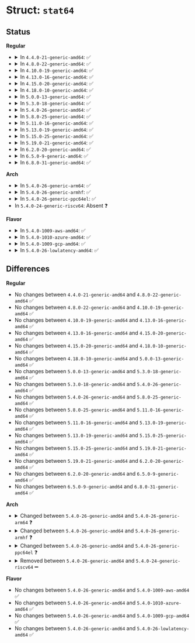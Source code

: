 # Struct: <code>stat64</code>

## Status
<b>Regular</b>
<ul>
<li>
<details>
<summary>In <code>4.4.0-21-generic-amd64</code>: ✅</summary>

```c
struct stat64 {
    long long unsigned int st_dev;
    unsigned char[4] __pad0;
    unsigned int __st_ino;
    unsigned int st_mode;
    unsigned int st_nlink;
    unsigned int st_uid;
    unsigned int st_gid;
    long long unsigned int st_rdev;
    unsigned char[4] __pad3;
    long long int st_size;
    unsigned int st_blksize;
    long long int st_blocks;
    unsigned int st_atime;
    unsigned int st_atime_nsec;
    unsigned int st_mtime;
    unsigned int st_mtime_nsec;
    unsigned int st_ctime;
    unsigned int st_ctime_nsec;
    long long unsigned int st_ino;
}
```
</details>
</li>
<li>
<details>
<summary>In <code>4.8.0-22-generic-amd64</code>: ✅</summary>

```c
struct stat64 {
    long long unsigned int st_dev;
    unsigned char[4] __pad0;
    unsigned int __st_ino;
    unsigned int st_mode;
    unsigned int st_nlink;
    unsigned int st_uid;
    unsigned int st_gid;
    long long unsigned int st_rdev;
    unsigned char[4] __pad3;
    long long int st_size;
    unsigned int st_blksize;
    long long int st_blocks;
    unsigned int st_atime;
    unsigned int st_atime_nsec;
    unsigned int st_mtime;
    unsigned int st_mtime_nsec;
    unsigned int st_ctime;
    unsigned int st_ctime_nsec;
    long long unsigned int st_ino;
}
```
</details>
</li>
<li>
<details>
<summary>In <code>4.10.0-19-generic-amd64</code>: ✅</summary>

```c
struct stat64 {
    long long unsigned int st_dev;
    unsigned char[4] __pad0;
    unsigned int __st_ino;
    unsigned int st_mode;
    unsigned int st_nlink;
    unsigned int st_uid;
    unsigned int st_gid;
    long long unsigned int st_rdev;
    unsigned char[4] __pad3;
    long long int st_size;
    unsigned int st_blksize;
    long long int st_blocks;
    unsigned int st_atime;
    unsigned int st_atime_nsec;
    unsigned int st_mtime;
    unsigned int st_mtime_nsec;
    unsigned int st_ctime;
    unsigned int st_ctime_nsec;
    long long unsigned int st_ino;
}
```
</details>
</li>
<li>
<details>
<summary>In <code>4.13.0-16-generic-amd64</code>: ✅</summary>

```c
struct stat64 {
    long long unsigned int st_dev;
    unsigned char[4] __pad0;
    unsigned int __st_ino;
    unsigned int st_mode;
    unsigned int st_nlink;
    unsigned int st_uid;
    unsigned int st_gid;
    long long unsigned int st_rdev;
    unsigned char[4] __pad3;
    long long int st_size;
    unsigned int st_blksize;
    long long int st_blocks;
    unsigned int st_atime;
    unsigned int st_atime_nsec;
    unsigned int st_mtime;
    unsigned int st_mtime_nsec;
    unsigned int st_ctime;
    unsigned int st_ctime_nsec;
    long long unsigned int st_ino;
}
```
</details>
</li>
<li>
<details>
<summary>In <code>4.15.0-20-generic-amd64</code>: ✅</summary>

```c
struct stat64 {
    long long unsigned int st_dev;
    unsigned char[4] __pad0;
    unsigned int __st_ino;
    unsigned int st_mode;
    unsigned int st_nlink;
    unsigned int st_uid;
    unsigned int st_gid;
    long long unsigned int st_rdev;
    unsigned char[4] __pad3;
    long long int st_size;
    unsigned int st_blksize;
    long long int st_blocks;
    unsigned int st_atime;
    unsigned int st_atime_nsec;
    unsigned int st_mtime;
    unsigned int st_mtime_nsec;
    unsigned int st_ctime;
    unsigned int st_ctime_nsec;
    long long unsigned int st_ino;
}
```
</details>
</li>
<li>
<details>
<summary>In <code>4.18.0-10-generic-amd64</code>: ✅</summary>

```c
struct stat64 {
    long long unsigned int st_dev;
    unsigned char[4] __pad0;
    unsigned int __st_ino;
    unsigned int st_mode;
    unsigned int st_nlink;
    unsigned int st_uid;
    unsigned int st_gid;
    long long unsigned int st_rdev;
    unsigned char[4] __pad3;
    long long int st_size;
    unsigned int st_blksize;
    long long int st_blocks;
    unsigned int st_atime;
    unsigned int st_atime_nsec;
    unsigned int st_mtime;
    unsigned int st_mtime_nsec;
    unsigned int st_ctime;
    unsigned int st_ctime_nsec;
    long long unsigned int st_ino;
}
```
</details>
</li>
<li>
<details>
<summary>In <code>5.0.0-13-generic-amd64</code>: ✅</summary>

```c
struct stat64 {
    long long unsigned int st_dev;
    unsigned char[4] __pad0;
    unsigned int __st_ino;
    unsigned int st_mode;
    unsigned int st_nlink;
    unsigned int st_uid;
    unsigned int st_gid;
    long long unsigned int st_rdev;
    unsigned char[4] __pad3;
    long long int st_size;
    unsigned int st_blksize;
    long long int st_blocks;
    unsigned int st_atime;
    unsigned int st_atime_nsec;
    unsigned int st_mtime;
    unsigned int st_mtime_nsec;
    unsigned int st_ctime;
    unsigned int st_ctime_nsec;
    long long unsigned int st_ino;
}
```
</details>
</li>
<li>
<details>
<summary>In <code>5.3.0-18-generic-amd64</code>: ✅</summary>

```c
struct stat64 {
    long long unsigned int st_dev;
    unsigned char[4] __pad0;
    unsigned int __st_ino;
    unsigned int st_mode;
    unsigned int st_nlink;
    unsigned int st_uid;
    unsigned int st_gid;
    long long unsigned int st_rdev;
    unsigned char[4] __pad3;
    long long int st_size;
    unsigned int st_blksize;
    long long int st_blocks;
    unsigned int st_atime;
    unsigned int st_atime_nsec;
    unsigned int st_mtime;
    unsigned int st_mtime_nsec;
    unsigned int st_ctime;
    unsigned int st_ctime_nsec;
    long long unsigned int st_ino;
}
```
</details>
</li>
<li>
<details>
<summary>In <code>5.4.0-26-generic-amd64</code>: ✅</summary>

```c
struct stat64 {
    long long unsigned int st_dev;
    unsigned char[4] __pad0;
    unsigned int __st_ino;
    unsigned int st_mode;
    unsigned int st_nlink;
    unsigned int st_uid;
    unsigned int st_gid;
    long long unsigned int st_rdev;
    unsigned char[4] __pad3;
    long long int st_size;
    unsigned int st_blksize;
    long long int st_blocks;
    unsigned int st_atime;
    unsigned int st_atime_nsec;
    unsigned int st_mtime;
    unsigned int st_mtime_nsec;
    unsigned int st_ctime;
    unsigned int st_ctime_nsec;
    long long unsigned int st_ino;
}
```
</details>
</li>
<li>
<details>
<summary>In <code>5.8.0-25-generic-amd64</code>: ✅</summary>

```c
struct stat64 {
    long long unsigned int st_dev;
    unsigned char[4] __pad0;
    unsigned int __st_ino;
    unsigned int st_mode;
    unsigned int st_nlink;
    unsigned int st_uid;
    unsigned int st_gid;
    long long unsigned int st_rdev;
    unsigned char[4] __pad3;
    long long int st_size;
    unsigned int st_blksize;
    long long int st_blocks;
    unsigned int st_atime;
    unsigned int st_atime_nsec;
    unsigned int st_mtime;
    unsigned int st_mtime_nsec;
    unsigned int st_ctime;
    unsigned int st_ctime_nsec;
    long long unsigned int st_ino;
}
```
</details>
</li>
<li>
<details>
<summary>In <code>5.11.0-16-generic-amd64</code>: ✅</summary>

```c
struct stat64 {
    long long unsigned int st_dev;
    unsigned char[4] __pad0;
    unsigned int __st_ino;
    unsigned int st_mode;
    unsigned int st_nlink;
    unsigned int st_uid;
    unsigned int st_gid;
    long long unsigned int st_rdev;
    unsigned char[4] __pad3;
    long long int st_size;
    unsigned int st_blksize;
    long long int st_blocks;
    unsigned int st_atime;
    unsigned int st_atime_nsec;
    unsigned int st_mtime;
    unsigned int st_mtime_nsec;
    unsigned int st_ctime;
    unsigned int st_ctime_nsec;
    long long unsigned int st_ino;
}
```
</details>
</li>
<li>
<details>
<summary>In <code>5.13.0-19-generic-amd64</code>: ✅</summary>

```c
struct stat64 {
    long long unsigned int st_dev;
    unsigned char[4] __pad0;
    unsigned int __st_ino;
    unsigned int st_mode;
    unsigned int st_nlink;
    unsigned int st_uid;
    unsigned int st_gid;
    long long unsigned int st_rdev;
    unsigned char[4] __pad3;
    long long int st_size;
    unsigned int st_blksize;
    long long int st_blocks;
    unsigned int st_atime;
    unsigned int st_atime_nsec;
    unsigned int st_mtime;
    unsigned int st_mtime_nsec;
    unsigned int st_ctime;
    unsigned int st_ctime_nsec;
    long long unsigned int st_ino;
}
```
</details>
</li>
<li>
<details>
<summary>In <code>5.15.0-25-generic-amd64</code>: ✅</summary>

```c
struct stat64 {
    long long unsigned int st_dev;
    unsigned char[4] __pad0;
    unsigned int __st_ino;
    unsigned int st_mode;
    unsigned int st_nlink;
    unsigned int st_uid;
    unsigned int st_gid;
    long long unsigned int st_rdev;
    unsigned char[4] __pad3;
    long long int st_size;
    unsigned int st_blksize;
    long long int st_blocks;
    unsigned int st_atime;
    unsigned int st_atime_nsec;
    unsigned int st_mtime;
    unsigned int st_mtime_nsec;
    unsigned int st_ctime;
    unsigned int st_ctime_nsec;
    long long unsigned int st_ino;
}
```
</details>
</li>
<li>
<details>
<summary>In <code>5.19.0-21-generic-amd64</code>: ✅</summary>

```c
struct stat64 {
    long long unsigned int st_dev;
    unsigned char[4] __pad0;
    unsigned int __st_ino;
    unsigned int st_mode;
    unsigned int st_nlink;
    unsigned int st_uid;
    unsigned int st_gid;
    long long unsigned int st_rdev;
    unsigned char[4] __pad3;
    long long int st_size;
    unsigned int st_blksize;
    long long int st_blocks;
    unsigned int st_atime;
    unsigned int st_atime_nsec;
    unsigned int st_mtime;
    unsigned int st_mtime_nsec;
    unsigned int st_ctime;
    unsigned int st_ctime_nsec;
    long long unsigned int st_ino;
}
```
</details>
</li>
<li>
<details>
<summary>In <code>6.2.0-20-generic-amd64</code>: ✅</summary>

```c
struct stat64 {
    long long unsigned int st_dev;
    unsigned char[4] __pad0;
    unsigned int __st_ino;
    unsigned int st_mode;
    unsigned int st_nlink;
    unsigned int st_uid;
    unsigned int st_gid;
    long long unsigned int st_rdev;
    unsigned char[4] __pad3;
    long long int st_size;
    unsigned int st_blksize;
    long long int st_blocks;
    unsigned int st_atime;
    unsigned int st_atime_nsec;
    unsigned int st_mtime;
    unsigned int st_mtime_nsec;
    unsigned int st_ctime;
    unsigned int st_ctime_nsec;
    long long unsigned int st_ino;
}
```
</details>
</li>
<li>
<details>
<summary>In <code>6.5.0-9-generic-amd64</code>: ✅</summary>

```c
struct stat64 {
    long long unsigned int st_dev;
    unsigned char[4] __pad0;
    unsigned int __st_ino;
    unsigned int st_mode;
    unsigned int st_nlink;
    unsigned int st_uid;
    unsigned int st_gid;
    long long unsigned int st_rdev;
    unsigned char[4] __pad3;
    long long int st_size;
    unsigned int st_blksize;
    long long int st_blocks;
    unsigned int st_atime;
    unsigned int st_atime_nsec;
    unsigned int st_mtime;
    unsigned int st_mtime_nsec;
    unsigned int st_ctime;
    unsigned int st_ctime_nsec;
    long long unsigned int st_ino;
}
```
</details>
</li>
<li>
<details>
<summary>In <code>6.8.0-31-generic-amd64</code>: ✅</summary>

```c
struct stat64 {
    long long unsigned int st_dev;
    unsigned char[4] __pad0;
    unsigned int __st_ino;
    unsigned int st_mode;
    unsigned int st_nlink;
    unsigned int st_uid;
    unsigned int st_gid;
    long long unsigned int st_rdev;
    unsigned char[4] __pad3;
    long long int st_size;
    unsigned int st_blksize;
    long long int st_blocks;
    unsigned int st_atime;
    unsigned int st_atime_nsec;
    unsigned int st_mtime;
    unsigned int st_mtime_nsec;
    unsigned int st_ctime;
    unsigned int st_ctime_nsec;
    long long unsigned int st_ino;
}
```
</details>
</li>
</ul>
<b>Arch</b>
<ul>
<li>
<details>
<summary>In <code>5.4.0-26-generic-arm64</code>: ✅</summary>

```c
struct stat64 {
    compat_u64 st_dev;
    unsigned char[4] __pad0;
    compat_ulong_t __st_ino;
    compat_uint_t st_mode;
    compat_uint_t st_nlink;
    compat_ulong_t st_uid;
    compat_ulong_t st_gid;
    compat_u64 st_rdev;
    unsigned char[4] __pad3;
    compat_s64 st_size;
    compat_ulong_t st_blksize;
    compat_u64 st_blocks;
    compat_ulong_t st_atime;
    compat_ulong_t st_atime_nsec;
    compat_ulong_t st_mtime;
    compat_ulong_t st_mtime_nsec;
    compat_ulong_t st_ctime;
    compat_ulong_t st_ctime_nsec;
    compat_u64 st_ino;
}
```
</details>
</li>
<li>
<details>
<summary>In <code>5.4.0-26-generic-armhf</code>: ✅</summary>

```c
struct stat64 {
    long long unsigned int st_dev;
    unsigned char[4] __pad0;
    long unsigned int __st_ino;
    unsigned int st_mode;
    unsigned int st_nlink;
    long unsigned int st_uid;
    long unsigned int st_gid;
    long long unsigned int st_rdev;
    unsigned char[4] __pad3;
    long long int st_size;
    long unsigned int st_blksize;
    long long unsigned int st_blocks;
    long unsigned int st_atime;
    long unsigned int st_atime_nsec;
    long unsigned int st_mtime;
    long unsigned int st_mtime_nsec;
    long unsigned int st_ctime;
    long unsigned int st_ctime_nsec;
    long long unsigned int st_ino;
}
```
</details>
</li>
<li>
<details>
<summary>In <code>5.4.0-26-generic-ppc64el</code>: ✅</summary>

```c
struct stat64 {
    long long unsigned int st_dev;
    long long unsigned int st_ino;
    unsigned int st_mode;
    unsigned int st_nlink;
    unsigned int st_uid;
    unsigned int st_gid;
    long long unsigned int st_rdev;
    short unsigned int __pad2;
    long long int st_size;
    int st_blksize;
    long long int st_blocks;
    int st_atime;
    unsigned int st_atime_nsec;
    int st_mtime;
    unsigned int st_mtime_nsec;
    int st_ctime;
    unsigned int st_ctime_nsec;
    unsigned int __unused4;
    unsigned int __unused5;
}
```
</details>
</li>
<li>
In <code>5.4.0-24-generic-riscv64</code>: Absent ❓
</li>
</ul>
<b>Flavor</b>
<ul>
<li>
<details>
<summary>In <code>5.4.0-1009-aws-amd64</code>: ✅</summary>

```c
struct stat64 {
    long long unsigned int st_dev;
    unsigned char[4] __pad0;
    unsigned int __st_ino;
    unsigned int st_mode;
    unsigned int st_nlink;
    unsigned int st_uid;
    unsigned int st_gid;
    long long unsigned int st_rdev;
    unsigned char[4] __pad3;
    long long int st_size;
    unsigned int st_blksize;
    long long int st_blocks;
    unsigned int st_atime;
    unsigned int st_atime_nsec;
    unsigned int st_mtime;
    unsigned int st_mtime_nsec;
    unsigned int st_ctime;
    unsigned int st_ctime_nsec;
    long long unsigned int st_ino;
}
```
</details>
</li>
<li>
<details>
<summary>In <code>5.4.0-1010-azure-amd64</code>: ✅</summary>

```c
struct stat64 {
    long long unsigned int st_dev;
    unsigned char[4] __pad0;
    unsigned int __st_ino;
    unsigned int st_mode;
    unsigned int st_nlink;
    unsigned int st_uid;
    unsigned int st_gid;
    long long unsigned int st_rdev;
    unsigned char[4] __pad3;
    long long int st_size;
    unsigned int st_blksize;
    long long int st_blocks;
    unsigned int st_atime;
    unsigned int st_atime_nsec;
    unsigned int st_mtime;
    unsigned int st_mtime_nsec;
    unsigned int st_ctime;
    unsigned int st_ctime_nsec;
    long long unsigned int st_ino;
}
```
</details>
</li>
<li>
<details>
<summary>In <code>5.4.0-1009-gcp-amd64</code>: ✅</summary>

```c
struct stat64 {
    long long unsigned int st_dev;
    unsigned char[4] __pad0;
    unsigned int __st_ino;
    unsigned int st_mode;
    unsigned int st_nlink;
    unsigned int st_uid;
    unsigned int st_gid;
    long long unsigned int st_rdev;
    unsigned char[4] __pad3;
    long long int st_size;
    unsigned int st_blksize;
    long long int st_blocks;
    unsigned int st_atime;
    unsigned int st_atime_nsec;
    unsigned int st_mtime;
    unsigned int st_mtime_nsec;
    unsigned int st_ctime;
    unsigned int st_ctime_nsec;
    long long unsigned int st_ino;
}
```
</details>
</li>
<li>
<details>
<summary>In <code>5.4.0-26-lowlatency-amd64</code>: ✅</summary>

```c
struct stat64 {
    long long unsigned int st_dev;
    unsigned char[4] __pad0;
    unsigned int __st_ino;
    unsigned int st_mode;
    unsigned int st_nlink;
    unsigned int st_uid;
    unsigned int st_gid;
    long long unsigned int st_rdev;
    unsigned char[4] __pad3;
    long long int st_size;
    unsigned int st_blksize;
    long long int st_blocks;
    unsigned int st_atime;
    unsigned int st_atime_nsec;
    unsigned int st_mtime;
    unsigned int st_mtime_nsec;
    unsigned int st_ctime;
    unsigned int st_ctime_nsec;
    long long unsigned int st_ino;
}
```
</details>
</li>
</ul>

## Differences
<b>Regular</b>
<ul>
<li>
No changes between <code>4.4.0-21-generic-amd64</code> and <code>4.8.0-22-generic-amd64</code> ✅
</li>
<li>
No changes between <code>4.8.0-22-generic-amd64</code> and <code>4.10.0-19-generic-amd64</code> ✅
</li>
<li>
No changes between <code>4.10.0-19-generic-amd64</code> and <code>4.13.0-16-generic-amd64</code> ✅
</li>
<li>
No changes between <code>4.13.0-16-generic-amd64</code> and <code>4.15.0-20-generic-amd64</code> ✅
</li>
<li>
No changes between <code>4.15.0-20-generic-amd64</code> and <code>4.18.0-10-generic-amd64</code> ✅
</li>
<li>
No changes between <code>4.18.0-10-generic-amd64</code> and <code>5.0.0-13-generic-amd64</code> ✅
</li>
<li>
No changes between <code>5.0.0-13-generic-amd64</code> and <code>5.3.0-18-generic-amd64</code> ✅
</li>
<li>
No changes between <code>5.3.0-18-generic-amd64</code> and <code>5.4.0-26-generic-amd64</code> ✅
</li>
<li>
No changes between <code>5.4.0-26-generic-amd64</code> and <code>5.8.0-25-generic-amd64</code> ✅
</li>
<li>
No changes between <code>5.8.0-25-generic-amd64</code> and <code>5.11.0-16-generic-amd64</code> ✅
</li>
<li>
No changes between <code>5.11.0-16-generic-amd64</code> and <code>5.13.0-19-generic-amd64</code> ✅
</li>
<li>
No changes between <code>5.13.0-19-generic-amd64</code> and <code>5.15.0-25-generic-amd64</code> ✅
</li>
<li>
No changes between <code>5.15.0-25-generic-amd64</code> and <code>5.19.0-21-generic-amd64</code> ✅
</li>
<li>
No changes between <code>5.19.0-21-generic-amd64</code> and <code>6.2.0-20-generic-amd64</code> ✅
</li>
<li>
No changes between <code>6.2.0-20-generic-amd64</code> and <code>6.5.0-9-generic-amd64</code> ✅
</li>
<li>
No changes between <code>6.5.0-9-generic-amd64</code> and <code>6.8.0-31-generic-amd64</code> ✅
</li>
</ul>
<b>Arch</b>
<ul>
<li>
<details>
<summary>Changed between <code>5.4.0-26-generic-amd64</code> and <code>5.4.0-26-generic-arm64</code> ❓</summary>
<ul>
<li>
<b>Field type changed. </b>
<code>long long unsigned int st_dev</code> ➡️ <code>compat_u64 st_dev</code>
</li>
<li>
<b>Field type changed. </b>
<code>unsigned int __st_ino</code> ➡️ <code>compat_ulong_t __st_ino</code>
</li>
<li>
<b>Field type changed. </b>
<code>unsigned int st_mode</code> ➡️ <code>compat_uint_t st_mode</code>
</li>
<li>
<b>Field type changed. </b>
<code>unsigned int st_nlink</code> ➡️ <code>compat_uint_t st_nlink</code>
</li>
<li>
<b>Field type changed. </b>
<code>unsigned int st_uid</code> ➡️ <code>compat_ulong_t st_uid</code>
</li>
<li>
<b>Field type changed. </b>
<code>unsigned int st_gid</code> ➡️ <code>compat_ulong_t st_gid</code>
</li>
<li>
<b>Field type changed. </b>
<code>long long unsigned int st_rdev</code> ➡️ <code>compat_u64 st_rdev</code>
</li>
<li>
<b>Field type changed. </b>
<code>long long int st_size</code> ➡️ <code>compat_s64 st_size</code>
</li>
<li>
<b>Field type changed. </b>
<code>unsigned int st_blksize</code> ➡️ <code>compat_ulong_t st_blksize</code>
</li>
<li>
<b>Field type changed. </b>
<code>long long int st_blocks</code> ➡️ <code>compat_u64 st_blocks</code>
</li>
<li>
<b>Field type changed. </b>
<code>unsigned int st_atime</code> ➡️ <code>compat_ulong_t st_atime</code>
</li>
<li>
<b>Field type changed. </b>
<code>unsigned int st_atime_nsec</code> ➡️ <code>compat_ulong_t st_atime_nsec</code>
</li>
<li>
<b>Field type changed. </b>
<code>unsigned int st_mtime</code> ➡️ <code>compat_ulong_t st_mtime</code>
</li>
<li>
<b>Field type changed. </b>
<code>unsigned int st_mtime_nsec</code> ➡️ <code>compat_ulong_t st_mtime_nsec</code>
</li>
<li>
<b>Field type changed. </b>
<code>unsigned int st_ctime</code> ➡️ <code>compat_ulong_t st_ctime</code>
</li>
<li>
<b>Field type changed. </b>
<code>unsigned int st_ctime_nsec</code> ➡️ <code>compat_ulong_t st_ctime_nsec</code>
</li>
<li>
<b>Field type changed. </b>
<code>long long unsigned int st_ino</code> ➡️ <code>compat_u64 st_ino</code>
</li>
</ul>
</details>
</li>
<li>
<details>
<summary>Changed between <code>5.4.0-26-generic-amd64</code> and <code>5.4.0-26-generic-armhf</code> ❓</summary>
<ul>
<li>
<b>Field type changed. </b>
<code>unsigned int __st_ino</code> ➡️ <code>long unsigned int __st_ino</code>
</li>
<li>
<b>Field type changed. </b>
<code>unsigned int st_uid</code> ➡️ <code>long unsigned int st_uid</code>
</li>
<li>
<b>Field type changed. </b>
<code>unsigned int st_gid</code> ➡️ <code>long unsigned int st_gid</code>
</li>
<li>
<b>Field type changed. </b>
<code>unsigned int st_blksize</code> ➡️ <code>long unsigned int st_blksize</code>
</li>
<li>
<b>Field type changed. </b>
<code>long long int st_blocks</code> ➡️ <code>long long unsigned int st_blocks</code>
</li>
<li>
<b>Field type changed. </b>
<code>unsigned int st_atime</code> ➡️ <code>long unsigned int st_atime</code>
</li>
<li>
<b>Field type changed. </b>
<code>unsigned int st_atime_nsec</code> ➡️ <code>long unsigned int st_atime_nsec</code>
</li>
<li>
<b>Field type changed. </b>
<code>unsigned int st_mtime</code> ➡️ <code>long unsigned int st_mtime</code>
</li>
<li>
<b>Field type changed. </b>
<code>unsigned int st_mtime_nsec</code> ➡️ <code>long unsigned int st_mtime_nsec</code>
</li>
<li>
<b>Field type changed. </b>
<code>unsigned int st_ctime</code> ➡️ <code>long unsigned int st_ctime</code>
</li>
<li>
<b>Field type changed. </b>
<code>unsigned int st_ctime_nsec</code> ➡️ <code>long unsigned int st_ctime_nsec</code>
</li>
</ul>
</details>
</li>
<li>
<details>
<summary>Changed between <code>5.4.0-26-generic-amd64</code> and <code>5.4.0-26-generic-ppc64el</code> ❓</summary>
<ul>
<li>
<b>Field added. </b>
<code>short unsigned int __pad2</code>
</li>
<li>
<b>Field added. </b>
<code>unsigned int __unused4</code>
</li>
<li>
<b>Field added. </b>
<code>unsigned int __unused5</code>
</li>
<li>
<b>Field removed. </b>
<code>unsigned char[4] __pad0</code>
</li>
<li>
<b>Field removed. </b>
<code>unsigned int __st_ino</code>
</li>
<li>
<b>Field removed. </b>
<code>unsigned char[4] __pad3</code>
</li>
<li>
<b>Field type changed. </b>
<code>unsigned int st_blksize</code> ➡️ <code>int st_blksize</code>
</li>
<li>
<b>Field type changed. </b>
<code>unsigned int st_atime</code> ➡️ <code>int st_atime</code>
</li>
<li>
<b>Field type changed. </b>
<code>unsigned int st_mtime</code> ➡️ <code>int st_mtime</code>
</li>
<li>
<b>Field type changed. </b>
<code>unsigned int st_ctime</code> ➡️ <code>int st_ctime</code>
</li>
</ul>
</details>
</li>
<li>
<details>
<summary>Removed between <code>5.4.0-26-generic-amd64</code> and <code>5.4.0-24-generic-riscv64</code> ➖</summary>

```c
struct stat64 {
    long long unsigned int st_dev;
    unsigned char[4] __pad0;
    unsigned int __st_ino;
    unsigned int st_mode;
    unsigned int st_nlink;
    unsigned int st_uid;
    unsigned int st_gid;
    long long unsigned int st_rdev;
    unsigned char[4] __pad3;
    long long int st_size;
    unsigned int st_blksize;
    long long int st_blocks;
    unsigned int st_atime;
    unsigned int st_atime_nsec;
    unsigned int st_mtime;
    unsigned int st_mtime_nsec;
    unsigned int st_ctime;
    unsigned int st_ctime_nsec;
    long long unsigned int st_ino;
}
```
</details>
</li>
</ul>
<b>Flavor</b>
<ul>
<li>
No changes between <code>5.4.0-26-generic-amd64</code> and <code>5.4.0-1009-aws-amd64</code> ✅
</li>
<li>
No changes between <code>5.4.0-26-generic-amd64</code> and <code>5.4.0-1010-azure-amd64</code> ✅
</li>
<li>
No changes between <code>5.4.0-26-generic-amd64</code> and <code>5.4.0-1009-gcp-amd64</code> ✅
</li>
<li>
No changes between <code>5.4.0-26-generic-amd64</code> and <code>5.4.0-26-lowlatency-amd64</code> ✅
</li>
</ul>
